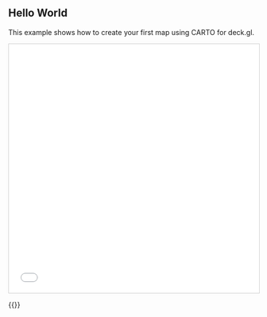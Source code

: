 ## Hello World

This example shows how to create your first map using CARTO for deck.gl.

<iframe src="../hello-world.html" style="border: 1px solid #cfcfcf; width: 100%;height:500px" title="Hello World"></iframe>

{{<codeHighlight src="hello-world.html" lang="html">}}
